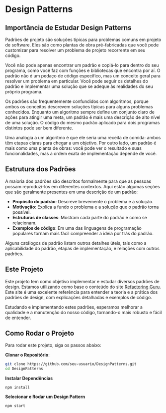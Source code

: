 # Design Patterns

## Importância de Estudar Design Patterns

Padrões de projeto são soluções típicas para problemas comuns em projeto de software. Eles são como plantas de obra pré-fabricadas que você pode customizar para resolver um problema de projeto recorrente em seu código.

Você não pode apenas encontrar um padrão e copiá-lo para dentro do seu programa, como você faz com funções e bibliotecas que encontra por aí. O padrão não é um pedaço de código específico, mas um conceito geral para resolver um problema em particular. Você pode seguir os detalhes do padrão e implementar uma solução que se adeque às realidades do seu próprio programa.

Os padrões são frequentemente confundidos com algoritmos, porque ambos os conceitos descrevem soluções típicas para alguns problemas conhecidos. Enquanto um algoritmo sempre define um conjunto claro de ações para atingir uma meta, um padrão é mais uma descrição de alto nível de uma solução. O código do mesmo padrão aplicado para dois programas distintos pode ser bem diferente.

Uma analogia a um algoritmo é que ele seria uma receita de comida: ambos têm etapas claras para chegar a um objetivo. Por outro lado, um padrão é mais como uma planta de obras: você pode ver o resultado e suas funcionalidades, mas a ordem exata de implementação depende de você.

## Estrutura dos Padrões

A maioria dos padrões são descritos formalmente para que as pessoas possam reproduzi-los em diferentes contextos. Aqui estão algumas seções que são geralmente presentes em uma descrição de um padrão:

- **Propósito do padrão**: Descreve brevemente o problema e a solução.
- **Motivação**: Explica a fundo o problema e a solução que o padrão torna possível.
- **Estruturas de classes**: Mostram cada parte do padrão e como se relacionam.
- **Exemplos de código**: Em uma das linguagens de programação populares tornam mais fácil compreender a ideia por trás do padrão.

Alguns catálogos de padrão listam outros detalhes úteis, tais como a aplicabilidade do padrão, etapas de implementação, e relações com outros padrões.

## Este Projeto

Este projeto tem como objetivo implementar e estudar diversos padrões de design. Estamos utilizando como base o conteúdo do site [Refactoring Guru](https://refactoring.guru/pt-br/design-patterns). Este site é uma excelente referência para entender a teoria e a prática dos padrões de design, com explicações detalhadas e exemplos de código.

Estudando e implementando estes padrões, esperamos melhorar a qualidade e a manutenção do nosso código, tornando-o mais robusto e fácil de entender.


## Como Rodar o Projeto

Para rodar este projeto, siga os passos abaixo:

 **Clonar o Repositório**:
 
   ```sh
   git clone https://github.com/seu-usuario/DesignPatterns.git
   cd DesignPatterns
   ```
**Instalar Dependências**

 ```npm install ```

**Selecionar e Rodar um Design Pattern**

```npm start ```